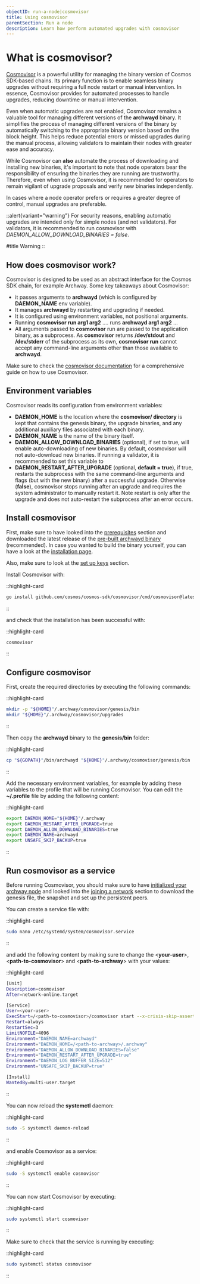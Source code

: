 ```yaml
---
objectID: run-a-node|cosmovisor
title: Using cosmovisor
parentSection: Run a node
description: Learn how perform automated upgrades with cosmovisor
---
```


# What is cosmovisor?

<a href="https://docs.cosmos.network/main/tooling/cosmovisor" target="_blank" >Cosmovisor</a> is a powerful utility for managing the binary version of Cosmos SDK-based chains. Its primary function is to enable seamless binary upgrades without requiring a full node restart or manual intervention. In essence, Cosmovisor provides for automated processes to handle upgrades, reducing downtime or manual intervention.

Even when automatic upgrades are not enabled, Cosmovisor remains a valuable tool for managing different versions of the **archwayd** binary. It simplifies the process of managing different versions of the binary by automatically switching to the appropriate binary version based on the block height. This helps reduce potential errors or missed upgrades during the manual process, allowing validators to maintain their nodes with greater ease and accuracy.

While Cosmovisor can **also** automate the process of downloading and installing new binaries, it's important to note that node operators bear the responsibility of ensuring the binaries they are running are trustworthy. Therefore, even when using Cosmovisor, it is recommended for operators to remain vigilant of upgrade proposals and verify new binaries independently.

In cases where a node operator prefers or requires a greater degree of control, manual upgrades are preferable.


::alert{variant="warning"}
For security reasons, enabling automatic upgrades are intended only for simple nodes (and not validators). For validators, it is recommended to run cosmovisor with *DAEMON_ALLOW_DOWNLOAD_BINARIES = false*.

#title
Warning
::


## How does cosmovisor work?
Cosmovisor is designed to be used as an abstract interface for the Cosmos SDK chain, for example Archway.
Some key takeaways about Cosmovisor:
- it passes arguments to **archwayd** (which is configured by **DAEMON_NAME** env variable). 
- It manages **archwayd** by restarting and upgrading if needed.
- It is configured using environment variables, not positional arguments.
- Running **cosmovisor run arg1 arg2** .... runs **archwayd arg1 arg2** ...
- All arguments passed to **cosmovisor** run are passed to the application binary, as a subprocess. As **cosmovisor** returns **/dev/stdout** and **/dev/stderr** of the subprocess as its own, **cosmovisor run** cannot accept any command-line arguments other than those available to **archwayd**.


Make sure to check the <a href="https://docs.cosmos.network/main/tooling/cosmovisor" target="_blank" >cosmovisor documentation</a> for a comprehensive guide on how to use Cosmovisor.

## Environment variables
Cosmovisor reads its configuration from environment variables:

- **DAEMON_HOME** is the location where the **cosmovisor/ directory** is kept that contains the genesis binary, the upgrade binaries, and any additional auxiliary files associated with each binary.
- **DAEMON_NAME** is the name of the binary itself.
- **DAEMON_ALLOW_DOWNLOAD_BINARIES** (optional), if set to true, will enable auto-downloading of new binaries. By default, cosmovisor will not auto-download new binaries. If running a validator, it is recommended to set this variable to
- **DAEMON_RESTART_AFTER_UPGRADE** (optional, **default = true**), if true, restarts the subprocess with the same command-line arguments and flags (but with the new binary) after a successful upgrade. Otherwise (**false**), cosmovisor stops running after an upgrade and requires the system administrator to manually restart it. Note restart is only after the upgrade and does not auto-restart the subprocess after an error occurs.


## Install cosmovisor

First, make sure to have looked into the [prerequisites](/validators/running-a-node/prerequisites) section and downloaded the latest release of the <a href="https://github.com/archway-network/archway/releases" target="_blank" >pre-built archwayd binary</a> (recommended). In case you wanted to build the binary yourself, you can have a look at the [installation page](/validators/running-a-node/install).

Also, make sure to look at the [set up keys](/validators/running-a-node/keys) section.


Install Cosmovisor with:

::highlight-card

```bash
go install github.com/cosmos/cosmos-sdk/cosmovisor/cmd/cosmovisor@latest
```

::

and check that the installation has been successful with:

::highlight-card

```bash
cosmovisor
```

::

## Configure cosmovisor

First, create the required directories by executing the following commands:

::highlight-card

```bash
mkdir -p "${HOME}"/.archway/cosmovisor/genesis/bin
mkdir "${HOME}"/.archway/cosmovisor/upgrades
```

::


Then copy the **archwayd** binary to the **genesis/bin** folder:

::highlight-card

```bash
cp "${GOPATH}"/bin/archwayd "${HOME}"/.archway/cosmovisor/genesis/bin
```

::


Add the necessary environment variables, for example by adding these variables to the profile that will be running Cosmovisor. You can edit the **~/.profile** file by adding the following content:


::highlight-card

```bash
export DAEMON_HOME="${HOME}"/.archway
export DAEMON_RESTART_AFTER_UPGRADE=true
export DAEMON_ALLOW_DOWNLOAD_BINARIES=true
export DAEMON_NAME=archwayd
export UNSAFE_SKIP_BACKUP=true
```

::


## Run cosmovisor as a service

Before running Cosmovisor, you should make sure to have [initialized your archway node](/validators/running-a-node/install##initialize-a-node) and looked into the [joining a network](/validators/running-a-node/join-a-network/overview) section to download the genesis file, the snapshot and set up the persistent peers.

You can create a service file with:

::highlight-card

```bash
sudo nano /etc/systemd/system/cosmovisor.service
```

::

and add the following content by making sure to change the <**your-user**>, <**path-to-cosmovisor**> and <**path-to-archway**> with your values:


::highlight-card

```bash
[Unit]
Description=cosmovisor
After=network-online.target

[Service]
User=<your-user>
ExecStart=/<path-to-cosmovisor>/cosmovisor start --x-crisis-skip-assert-invariants
Restart=always
RestartSec=3
LimitNOFILE=4096
Environment="DAEMON_NAME=archwayd"
Environment="DAEMON_HOME=/<path-to-archway>/.archway"
Environment="DAEMON_ALLOW_DOWNLOAD_BINARIES=false"
Environment="DAEMON_RESTART_AFTER_UPGRADE=true"
Environment="DAEMON_LOG_BUFFER_SIZE=512"
Environment="UNSAFE_SKIP_BACKUP=true"

[Install]
WantedBy=multi-user.target

```

::


You can now reload the **systemctl** daemon:

::highlight-card

```bash
sudo -S systemctl daemon-reload
```

::


and enable Cosmovisor as a service:

::highlight-card

```bash
sudo -S systemctl enable cosmovisor
```

::

You can now start Cosmovisor by executing:

::highlight-card

```bash
sudo systemctl start cosmovisor
```

::


Make sure to check that the service is running by executing:

::highlight-card

```bash
sudo systemctl status cosmovisor
```

::

